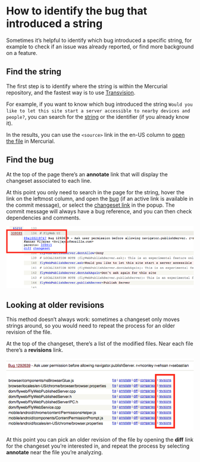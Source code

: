 # How to identify the bug that introduced a string

Sometimes it’s helpful to identify which bug introduced a specific string, for example to check if an issue was already reported, or find more background on a feature.

## Find the string
The first step is to identify where the string is within the Mercurial repository, and the fastest way is to use [Transvision](https://transvision.mozfr.org).

For example, if you want to know which bug introduced the string `Would you like to let this site start a server accessible to nearby devices and people?`, you can search for the [string](https://transvision.mozfr.org/?recherche=Would+you+like+to+let+this+site+start+a+server+accessible+to+nearby+devices+and+people%3F&repo=aurora&sourcelocale=en-US&locale=it&search_type=strings_entities&perfect_match=perfect_match) or the identifier (if you already know it).

In the results, you can use the `<source>` link in the en-US column to [open the file](https://hg.mozilla.org/releases/mozilla-aurora/file/default/mobile/android/locales/en-US/chrome/browser.properties) in Mercurial.

## Find the bug
At the top of the page there’s an **annotate** link that will display the changeset associated to each line.

At this point you only need to search in the page for the string, hover the link on the leftmost column, and open the [bug](https://bugzilla.mozilla.org/show_bug.cgi?id=1292639) (if an active link is available in the commit message), or select the [changeset link](https://hg.mozilla.org/releases/mozilla-aurora/rev/89a168219747) in the popup. The commit message will always have a bug reference, and you can then check dependencies and comments.

![Changeset info](/misc/img/firefox_desktop/to_changeset.png)

## Looking at older revisions
This method doesn’t always work: sometimes a changeset only moves strings around, so you would need to repeat the process for an older revision of the file.

At the top of the changeset, there’s a list of the modified files. Near each file there’s a **revisions** link.

![Changeset info](/misc/img/firefox_desktop/revisions.png)

At this point you can pick an older revision of the file by opening the **diff** link for the changeset you’re interested in, and repeat the process by selecting **annotate** near the file you’re analyzing.
